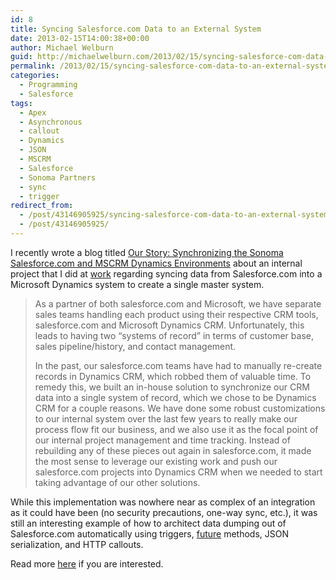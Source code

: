 ```yaml
---
id: 8
title: Syncing Salesforce.com Data to an External System
date: 2013-02-15T14:00:38+00:00
author: Michael Welburn
guid: http://michaelwelburn.com/2013/02/15/syncing-salesforce-com-data-to-an-external-system/
permalink: /2013/02/15/syncing-salesforce-com-data-to-an-external-system/
categories:
  - Programming
  - Salesforce
tags:
  - Apex
  - Asynchronous
  - callout
  - Dynamics
  - JSON
  - MSCRM
  - Salesforce
  - Sonoma Partners
  - sync
  - trigger
redirect_from:
  - /post/43146905925/syncing-salesforce-com-data-to-an-external-system/
  - /post/43146905925/
---
```

I recently wrote a blog titled <a title="Our Story: Synchronizing the Sonoma Salesforce.com and MSCRM Dynamics Environments" href="http://blog.sonomapartners.com/2013/02/our-story-synchronizing-the-sonoma-salesforcecom-and-mscrm-dynamics-environments.html" target="_blank">Our Story: Synchronizing the Sonoma Salesforce.com and MSCRM Dynamics Environments</a> about an internal project that I did at <a title="Sonoma Partners" href="http://www.sonomapartners.com/" target="_blank">work</a> regarding syncing data from Salesforce.com into a Microsoft Dynamics system to create a single master system.

<!--more-->

> As a partner of both salesforce.com and Microsoft, we have separate sales teams handling each product using their respective CRM tools, salesforce.com and Microsoft Dynamics CRM. Unfortunately, this leads to having two &#8220;systems of record&#8221; in terms of customer base, sales pipeline/history, and contact management.
>
> In the past, our salesforce.com teams have had to manually re-create records in Dynamics CRM, which robbed them of valuable time. To remedy this, we built an in-house solution to synchronize our CRM data into a single system of record, which we chose to be Dynamics CRM for a couple reasons. We have done some robust customizations to our internal system over the last few years to really make our process flow fit our business, and we also use it as the focal point of our internal project management and time tracking. Instead of rebuilding any of these pieces out again in salesforce.com, it made the most sense to leverage our existing work and push our salesforce.com projects into Dynamics CRM when we needed to start taking advantage of our other solutions.

While this implementation was nowhere near as complex of an integration as it could have been (no security precautions, one-way sync, etc.), it was still an interesting example of how to architect data dumping out of Salesforce.com automatically using triggers, <a title="Future Methods" href="http://www.salesforce.com/us/developer/docs/apexcode/Content/apex_classes_annotation_future.htm" target="_blank">future</a> methods, JSON serialization, and HTTP callouts.

Read more <a title="Our Story: Synchronizing the Sonoma Salesforce.com and MSCRM Dynamics Environments" href="http://blog.sonomapartners.com/2013/02/our-story-synchronizing-the-sonoma-salesforcecom-and-mscrm-dynamics-environments.html" target="_blank">here</a> if you are interested.
